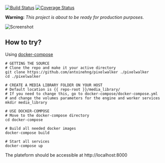 [![Build Status](https://travis-ci.org/antoinehng/pixelwalker.svg?branch=django_2.0)](https://travis-ci.org/antoinehng/pixelwalker 'Travis CI') [![Coverage Status](https://coveralls.io/repos/github/antoinehng/pixelwalker/badge.svg?branch=django_2.0)](https://coveralls.io/github/antoinehng/pixelwalker?branch=django_2.0 'Coveralls')

__Warning:__ _This project is about to be ready for production purposes._

![Screenshot](screenoshot_pixelwalker.png)

## How to try?

Using [docker-compose](https://docs.docker.com/compose/install/)

```
# GETTING THE SOURCE
# Clone the repo and make it your active directory
git clone https://github.com/antoinehng/pixelwalker ./pixelwalker
cd ./pixelwalker

# CREATE A MEDIA LIBRARY FOLDER ON YOUR HOST
# Default location is {{ repo-root }}/media_library/
# If you need to change this, go to docker-compose/docker-compose.yml 
# and change the volumes parameters for the engine and worker services
mkdir media_library

# USE DOCKER-COMPOSE
# Move to the docker-compose directory
cd docker-compose

# Build all needed docker images
docker-compose build

# Start all services
docker-compose up
```

The plateform should be accessible at http://localhost:8000

